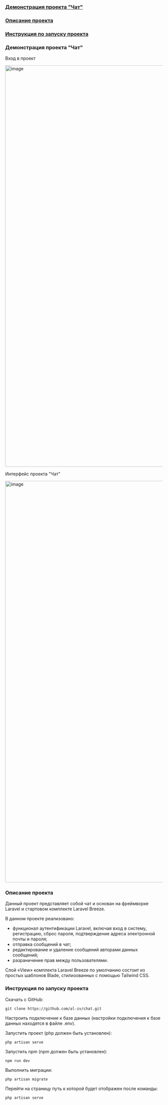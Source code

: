 ### [Демонстрация проекта "Чат"](#1)
### [Описание проекта](#2)
### [Инструкция по запуску проекта](#3)

### <a name="1">Демонстрация проекта "Чат"</a>

Вход в проект

<img width="1280" alt="image" src="https://user-images.githubusercontent.com/63869857/202270539-e83d4bf8-d2c4-4fd8-8f9d-2230c7ae0303.png">

Интерфейс проекта "Чат"

<img width="1280" alt="image" src="https://user-images.githubusercontent.com/63869857/202247192-3dad31ed-4187-4655-b25f-15660faca2bb.png">

### <a name="2">Описание проекта</a>

Данный проект представляет собой чат и основан на фреймворке Laravel и стартовом комплекте Laravel Breeze.

В данном проекте реализовано:

- функционал аутентификации Laravel, включая вход в систему, регистрацию, сброс пароля, подтверждение адреса электронной почты и пароля;
- отправка сообщений в чат;
- редактирование и удаление сообщений авторами данных сообщений;
- разраничение прав между пользователями.

Слой «View» комплекта Laravel Breeze по умолчанию состоит из простых шаблонов Blade, стилизованных с помощью Tailwind CSS.

### <a name="3">Инструкция по запуску проекта</a> 

Скачать с GitHub:

    git clone https://github.com/al-zv/chat.git
    
Настроить подключение к базе данных (настройки подключения к базе данных находятся в файле .env).    
    
Запустить проект (php должен быть установлен):

    php artisan serve

Запустить npm (npm должен быть установлен):

    npm run dev

Выполнить миграции:

    php artisan migrate

Перейти на страницу путь к которой будет отображен после команды:

    php artisan serve
